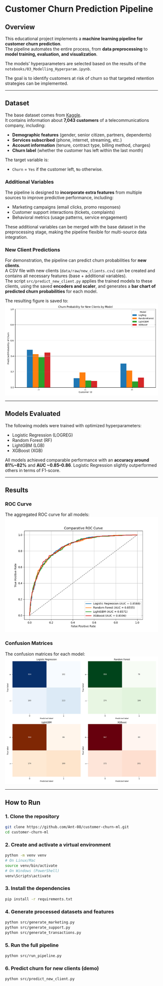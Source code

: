 # Customer Churn Prediction Pipeline

## Overview
This educational project implements a **machine learning pipeline for customer churn prediction**.  
The pipeline automates the entire process, from **data preprocessing** to **model training, evaluation, and visualization**.  

The models’ hyperparameters are selected based on the results of the `notebooks/03_Modelling_Hyperparam.ipynb`.  

The goal is to identify customers at risk of churn so that targeted retention strategies can be implemented.

---

## Dataset
The base dataset comes from [Kaggle](https://www.kaggle.com/blastchar/telco-customer-churn).  
It contains information about **7,043 customers** of a telecommunications company, including:
- **Demographic features** (gender, senior citizen, partners, dependents)  
- **Services subscribed** (phone, internet, streaming, etc.)  
- **Account information** (tenure, contract type, billing method, charges)  
- **Churn label** (whether the customer has left within the last month)  

The target variable is:
- `Churn` = `Yes` if the customer left, `No` otherwise.

### Additional Variables
The pipeline is designed to **incorporate extra features** from multiple sources to improve predictive performance, including:
- Marketing campaigns (email clicks, promo responses)  
- Customer support interactions (tickets, complaints)  
- Behavioral metrics (usage patterns, service engagement)  

These additional variables can be merged with the base dataset in the preprocessing stage, making the pipeline flexible for multi-source data integration.

### New Client Predictions
For demonstration, the pipeline can predict churn probabilities for **new clients**.  
A CSV file with new clients (`data/raw/new_clients.csv`) can be created and contains all necessary features (base + additional variables).  
The script `src/predict_new_client.py` applies the trained models to these clients, using the saved **encoders and scaler**, and generates a **bar chart of predicted churn probabilities** for each model.  

The resulting figure is saved to:  
![New Clients Churn](results/figures/new_clients_churn.png)

---

## Models Evaluated
The following models were trained with optimized hyperparameters:
- Logistic Regression (LOGREG)  
- Random Forest (RF)  
- LightGBM (LGB)  
- XGBoost (XGB)  

All models achieved comparable performance with an **accuracy around 81%~82%** and **AUC ~0.85–0.86**. Logistic Regression slightly outperformed others in terms of F1-score.

---

## Results

### ROC Curve
The aggregated ROC curve for all models:  
![ROC Curve](results/figures/roc_curve.png)

### Confusion Matrices
The confusion matrices for each model:  
![Confusion Matrices](results/figures/confusion_matrices.png)

---

## How to Run

### 1. Clone the repository
```bash
git clone https://github.com/Ant-08/customer-churn-ml.git
cd customer-churn-ml
```
### 2. Create and activate a virtual environment
```bash
python -m venv venv
# On Linux/Mac
source venv/bin/activate
# On Windows (PowerShell)
venv\Scripts\activate
```
### 3. Install the dependencies
```bash
pip install -r requirements.txt
```
### 4. Generate processed datasets and features
```bash
python src/generate_marketing.py
python src/generate_support.py
python src/generate_transactions.py
```
### 5. Run the full pipeline
```bash
python src/run_pipeline.py
```
### 6. Predict churn for new clients (demo)
```bash
python src/predict_new_client.py
```